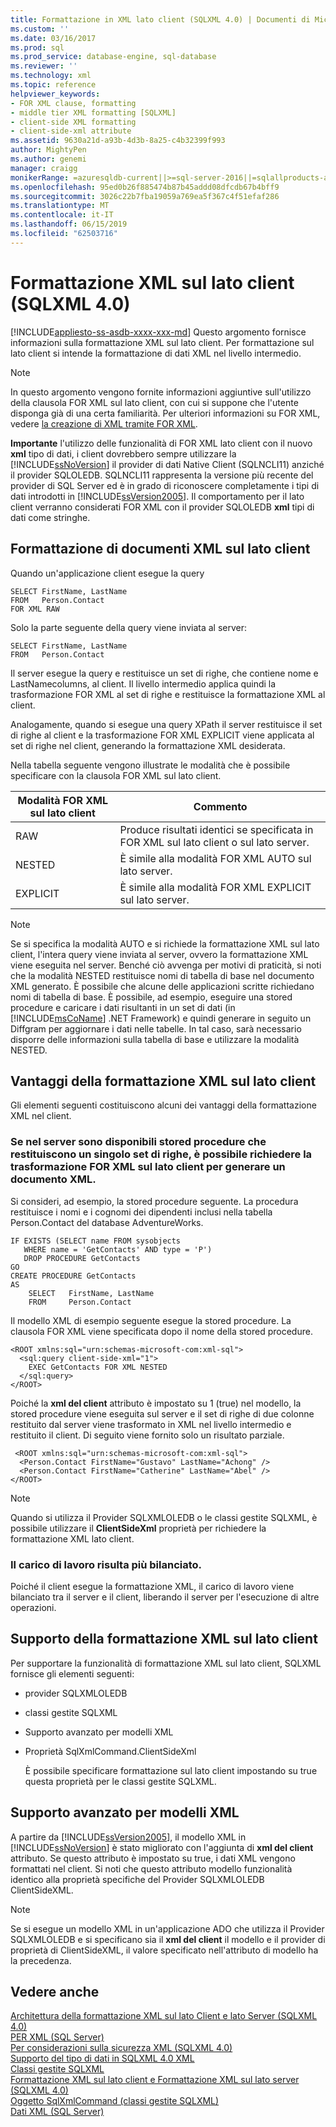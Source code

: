 ```yaml
---
title: Formattazione in XML lato client (SQLXML 4.0) | Documenti di Microsoft
ms.custom: ''
ms.date: 03/16/2017
ms.prod: sql
ms.prod_service: database-engine, sql-database
ms.reviewer: ''
ms.technology: xml
ms.topic: reference
helpviewer_keywords:
- FOR XML clause, formatting
- middle tier XML formatting [SQLXML]
- client-side XML formatting
- client-side-xml attribute
ms.assetid: 9630a21d-a93b-4d3b-8a25-c4b32399f993
author: MightyPen
ms.author: genemi
manager: craigg
monikerRange: =azuresqldb-current||>=sql-server-2016||=sqlallproducts-allversions||>=sql-server-linux-2017||=azuresqldb-mi-current
ms.openlocfilehash: 95ed0b26f885474b87b45addd08dfcdb67b4bff9
ms.sourcegitcommit: 3026c22b7fba19059a769ea5f367c4f51efaf286
ms.translationtype: MT
ms.contentlocale: it-IT
ms.lasthandoff: 06/15/2019
ms.locfileid: "62503716"
---
```

# <a name="client-side-xml-formatting-sqlxml-40"></a>Formattazione XML sul lato client (SQLXML 4.0)
[!INCLUDE[appliesto-ss-asdb-xxxx-xxx-md](../../../includes/appliesto-ss-asdb-xxxx-xxx-md.md)]
  Questo argomento fornisce informazioni sulla formattazione XML sul lato client. Per formattazione sul lato client si intende la formattazione di dati XML nel livello intermedio.  
  
> [!NOTE]  
>  In questo argomento vengono fornite informazioni aggiuntive sull'utilizzo della clausola FOR XML sul lato client, con cui si suppone che l'utente disponga già di una certa familiarità. Per ulteriori informazioni su FOR XML, vedere [la creazione di XML tramite FOR XML](../../../relational-databases/xml/for-xml-sql-server.md).  
  
 **Importante** l'utilizzo delle funzionalità di FOR XML lato client con il nuovo **xml** tipo di dati, i client dovrebbero sempre utilizzare la [!INCLUDE[ssNoVersion](../../../includes/ssnoversion-md.md)] il provider di dati Native Client (SQLNCLI11) anziché il provider SQLOLEDB. SQLNCLI11 rappresenta la versione più recente del provider di SQL Server ed è in grado di riconoscere completamente i tipi di dati introdotti in [!INCLUDE[ssVersion2005](../../../includes/ssversion2005-md.md)]. Il comportamento per il lato client verranno considerati FOR XML con il provider SQLOLEDB **xml** tipi di dati come stringhe.  
  
## <a name="formatting-xml-documents-on-the-client-side"></a>Formattazione di documenti XML sul lato client  
 Quando un'applicazione client esegue la query  
  
```  
SELECT FirstName, LastName  
FROM   Person.Contact  
FOR XML RAW  
```  
  
 Solo la parte seguente della query viene inviata al server:  
  
```  
SELECT FirstName, LastName  
FROM   Person.Contact  
```  
  
 Il server esegue la query e restituisce un set di righe, che contiene nome e LastNamecolumns, al client. Il livello intermedio applica quindi la trasformazione FOR XML al set di righe e restituisce la formattazione XML al client.  
  
 Analogamente, quando si esegue una query XPath il server restituisce il set di righe al client e la trasformazione FOR XML EXPLICIT viene applicata al set di righe nel client, generando la formattazione XML desiderata.  
  
 Nella tabella seguente vengono illustrate le modalità che è possibile specificare con la clausola FOR XML sul lato client.  
  
|Modalità FOR XML sul lato client|Commento|  
|-------------------------------|-------------|  
|RAW|Produce risultati identici se specificata in FOR XML sul lato client o sul lato server.|  
|NESTED|È simile alla modalità FOR XML AUTO sul lato server.|  
|EXPLICIT|È simile alla modalità FOR XML EXPLICIT sul lato server.|  
  
> [!NOTE]  
>  Se si specifica la modalità AUTO e si richiede la formattazione XML sul lato client, l'intera query viene inviata al server, ovvero la formattazione XML viene eseguita nel server. Benché ciò avvenga per motivi di praticità, si noti che la modalità NESTED restituisce nomi di tabella di base nel documento XML generato. È possibile che alcune delle applicazioni scritte richiedano nomi di tabella di base. È possibile, ad esempio, eseguire una stored procedure e caricare i dati risultanti in un set di dati (in [!INCLUDE[msCoName](../../../includes/msconame-md.md)] .NET Framework) e quindi generare in seguito un Diffgram per aggiornare i dati nelle tabelle. In tal caso, sarà necessario disporre delle informazioni sulla tabella di base e utilizzare la modalità NESTED.  
  
## <a name="benefits-of-client-side-xml-formatting"></a>Vantaggi della formattazione XML sul lato client  
 Gli elementi seguenti costituiscono alcuni dei vantaggi della formattazione XML nel client.  
  
### <a name="if-you-have-stored-procedures-on-the-server-that-return-a-single-rowset-you-can-request-client-side-for-xml-transformation-to-generate-an-xml"></a>Se nel server sono disponibili stored procedure che restituiscono un singolo set di righe, è possibile richiedere la trasformazione FOR XML sul lato client per generare un documento XML.  
 Si consideri, ad esempio, la stored procedure seguente. La procedura restituisce i nomi e i cognomi dei dipendenti inclusi nella tabella Person.Contact del database AdventureWorks.  
  
```  
IF EXISTS (SELECT name FROM sysobjects  
   WHERE name = 'GetContacts' AND type = 'P')  
   DROP PROCEDURE GetContacts  
GO  
CREATE PROCEDURE GetContacts  
AS  
    SELECT   FirstName, LastName  
    FROM     Person.Contact  
```  
  
 Il modello XML di esempio seguente esegue la stored procedure. La clausola FOR XML viene specificata dopo il nome della stored procedure.  
  
```  
<ROOT xmlns:sql="urn:schemas-microsoft-com:xml-sql">  
  <sql:query client-side-xml="1">  
    EXEC GetContacts FOR XML NESTED  
  </sql:query>  
</ROOT>  
```  
  
 Poiché la **xml del client** attributo è impostato su 1 (true) nel modello, la stored procedure viene eseguita sul server e il set di righe di due colonne restituito dal server viene trasformato in XML nel livello intermedio e restituito il client. Di seguito viene fornito solo un risultato parziale.  
  
```  
 <ROOT xmlns:sql="urn:schemas-microsoft-com:xml-sql">  
  <Person.Contact FirstName="Gustavo" LastName="Achong" />   
  <Person.Contact FirstName="Catherine" LastName="Abel" />  
</ROOT>  
```  
  
> [!NOTE]  
>  Quando si utilizza il Provider SQLXMLOLEDB o le classi gestite SQLXML, è possibile utilizzare il **ClientSideXml** proprietà per richiedere la formattazione XML lato client.  
  
### <a name="the-workload-is-more-balanced"></a>Il carico di lavoro risulta più bilanciato.  
 Poiché il client esegue la formattazione XML, il carico di lavoro viene bilanciato tra il server e il client, liberando il server per l'esecuzione di altre operazioni.  
  
## <a name="supporting-client-side-xml-formatting"></a>Supporto della formattazione XML sul lato client  
 Per supportare la funzionalità di formattazione XML sul lato client, SQLXML fornisce gli elementi seguenti:  
  
-   provider SQLXMLOLEDB  
  
-   classi gestite SQLXML  
  
-   Supporto avanzato per modelli XML  
  
-   Proprietà SqlXmlCommand.ClientSideXml  
  
     È possibile specificare formattazione sul lato client impostando su true questa proprietà per le classi gestite SQLXML.  
  
## <a name="enhanced-xml-template-support"></a>Supporto avanzato per modelli XML  
 A partire da [!INCLUDE[ssVersion2005](../../../includes/ssversion2005-md.md)], il modello XML in [!INCLUDE[ssNoVersion](../../../includes/ssnoversion-md.md)] è stato migliorato con l'aggiunta di **xml del client** attributo. Se questo attributo è impostato su true, i dati XML vengono formattati nel client. Si noti che questo attributo modello funzionalità identico alla proprietà specifiche del Provider SQLXMLOLEDB ClientSideXML.  
  
> [!NOTE]  
>  Se si esegue un modello XML in un'applicazione ADO che utilizza il Provider SQLXMLOLEDB e si specificano sia il **xml del client** il modello e il provider di proprietà di ClientSideXML, il valore specificato nell'attributo di modello ha la precedenza.  
  
## <a name="see-also"></a>Vedere anche  
 [Architettura della formattazione XML sul lato Client e lato Server &#40;SQLXML 4.0&#41;](../../../relational-databases/sqlxml/formatting/architecture-of-client-side-and-server-side-xml-formatting-sqlxml-4-0.md)   
 [PER XML &#40;SQL Server&#41;](../../../relational-databases/xml/for-xml-sql-server.md)   
 [Per considerazioni sulla sicurezza XML &#40;SQLXML 4.0&#41;](../../../relational-databases/sqlxml-annotated-xsd-schemas-xpath-queries/security/for-xml-security-considerations-sqlxml-4-0.md)   
 [Supporto del tipo di dati in SQLXML 4.0 XML](../../../relational-databases/sqlxml/xml-data-type-support-in-sqlxml-4-0.md)   
 [Classi gestite SQLXML](../../../relational-databases/sqlxml-annotated-xsd-schemas-xpath-queries/net-framework-classes/sqlxml-4-0-net-framework-support-managed-classes.md)   
 [Formattazione XML sul lato client e Formattazione XML sul lato server &#40;SQLXML 4.0&#41;](../../../relational-databases/sqlxml/formatting/client-side-vs-server-side-xml-formatting-sqlxml-4-0.md)   
 [Oggetto SqlXmlCommand &#40;classi gestite SQLXML&#41;](../../../relational-databases/sqlxml-annotated-xsd-schemas-xpath-queries/net-framework-classes/sqlxml-managed-classes-sqlxmlcommand-object.md)   
 [Dati XML &#40;SQL Server&#41;](../../../relational-databases/xml/xml-data-sql-server.md)  
  
  
